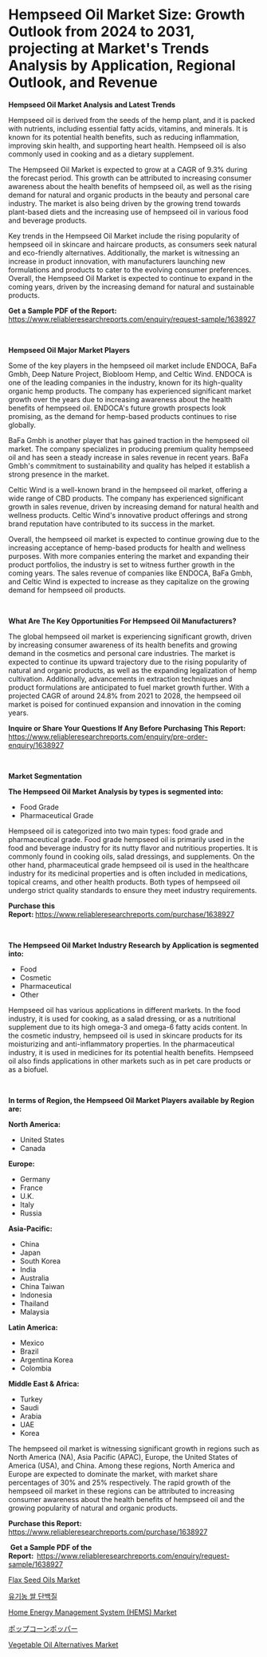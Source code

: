 <p><h1>Hempseed Oil Market Size: Growth Outlook from 2024 to 2031, projecting at Market's Trends Analysis by Application, Regional Outlook, and Revenue</h1></p><p><strong>Hempseed Oil Market Analysis and Latest Trends</strong></p>
<p><p>Hempseed oil is derived from the seeds of the hemp plant, and it is packed with nutrients, including essential fatty acids, vitamins, and minerals. It is known for its potential health benefits, such as reducing inflammation, improving skin health, and supporting heart health. Hempseed oil is also commonly used in cooking and as a dietary supplement.</p><p>The Hempseed Oil Market is expected to grow at a CAGR of 9.3% during the forecast period. This growth can be attributed to increasing consumer awareness about the health benefits of hempseed oil, as well as the rising demand for natural and organic products in the beauty and personal care industry. The market is also being driven by the growing trend towards plant-based diets and the increasing use of hempseed oil in various food and beverage products.</p><p>Key trends in the Hempseed Oil Market include the rising popularity of hempseed oil in skincare and haircare products, as consumers seek natural and eco-friendly alternatives. Additionally, the market is witnessing an increase in product innovation, with manufacturers launching new formulations and products to cater to the evolving consumer preferences. Overall, the Hempseed Oil Market is expected to continue to expand in the coming years, driven by the increasing demand for natural and sustainable products.</p></p>
<p><strong>Get a Sample PDF of the Report:&nbsp;</strong> <a href="https://www.reliableresearchreports.com/enquiry/request-sample/1638927">https://www.reliableresearchreports.com/enquiry/request-sample/1638927</a></p>
<p>&nbsp;</p>
<p><strong>Hempseed Oil Major Market Players</strong></p>
<p><p>Some of the key players in the hempseed oil market include ENDOCA, BaFa Gmbh, Deep Nature Project, Biobloom Hemp, and Celtic Wind. ENDOCA is one of the leading companies in the industry, known for its high-quality organic hemp products. The company has experienced significant market growth over the years due to increasing awareness about the health benefits of hempseed oil. ENDOCA's future growth prospects look promising, as the demand for hemp-based products continues to rise globally.</p><p>BaFa Gmbh is another player that has gained traction in the hempseed oil market. The company specializes in producing premium quality hempseed oil and has seen a steady increase in sales revenue in recent years. BaFa Gmbh's commitment to sustainability and quality has helped it establish a strong presence in the market.</p><p>Celtic Wind is a well-known brand in the hempseed oil market, offering a wide range of CBD products. The company has experienced significant growth in sales revenue, driven by increasing demand for natural health and wellness products. Celtic Wind's innovative product offerings and strong brand reputation have contributed to its success in the market.</p><p>Overall, the hempseed oil market is expected to continue growing due to the increasing acceptance of hemp-based products for health and wellness purposes. With more companies entering the market and expanding their product portfolios, the industry is set to witness further growth in the coming years. The sales revenue of companies like ENDOCA, BaFa Gmbh, and Celtic Wind is expected to increase as they capitalize on the growing demand for hempseed oil products.</p></p>
<p>&nbsp;</p>
<p><strong>What Are The Key Opportunities For Hempseed Oil Manufacturers?</strong></p>
<p><p>The global hempseed oil market is experiencing significant growth, driven by increasing consumer awareness of its health benefits and growing demand in the cosmetics and personal care industries. The market is expected to continue its upward trajectory due to the rising popularity of natural and organic products, as well as the expanding legalization of hemp cultivation. Additionally, advancements in extraction techniques and product formulations are anticipated to fuel market growth further. With a projected CAGR of around 24.8% from 2021 to 2028, the hempseed oil market is poised for continued expansion and innovation in the coming years.</p></p>
<p><strong>Inquire or Share Your Questions If Any Before Purchasing This Report:</strong> <a href="https://www.reliableresearchreports.com/enquiry/pre-order-enquiry/1638927">https://www.reliableresearchreports.com/enquiry/pre-order-enquiry/1638927</a></p>
<p>&nbsp;</p>
<p><strong>Market Segmentation</strong></p>
<p><strong>The Hempseed Oil Market Analysis by types is segmented into:</strong></p>
<p><ul><li>Food Grade</li><li>Pharmaceutical Grade</li></ul></p>
<p><p>Hempseed oil is categorized into two main types: food grade and pharmaceutical grade. Food grade hempseed oil is primarily used in the food and beverage industry for its nutty flavor and nutritious properties. It is commonly found in cooking oils, salad dressings, and supplements. On the other hand, pharmaceutical grade hempseed oil is used in the healthcare industry for its medicinal properties and is often included in medications, topical creams, and other health products. Both types of hempseed oil undergo strict quality standards to ensure they meet industry requirements.</p></p>
<p><strong>Purchase this Report:&nbsp;</strong><a href="https://www.reliableresearchreports.com/purchase/1638927">https://www.reliableresearchreports.com/purchase/1638927</a></p>
<p>&nbsp;</p>
<p><strong>The Hempseed Oil Market Industry Research by Application is segmented into:</strong></p>
<p><ul><li>Food</li><li>Cosmetic</li><li>Pharmaceutical</li><li>Other</li></ul></p>
<p><p>Hempseed oil has various applications in different markets. In the food industry, it is used for cooking, as a salad dressing, or as a nutritional supplement due to its high omega-3 and omega-6 fatty acids content. In the cosmetic industry, hempseed oil is used in skincare products for its moisturizing and anti-inflammatory properties. In the pharmaceutical industry, it is used in medicines for its potential health benefits. Hempseed oil also finds applications in other markets such as in pet care products or as a biofuel.</p></p>
<p>&nbsp;</p>
<p><strong>In terms of Region, the Hempseed Oil Market Players available by Region are:</strong></p>
<p>
    <p> <strong> North America: </strong>
        <ul>
            <li>United States</li>
            <li>Canada</li>
        </ul>
        </p> 
    <p> <strong> Europe: </strong>
        <ul>
            <li>Germany</li>
            <li>France</li>
            <li>U.K.</li>
            <li>Italy</li>
            <li>Russia</li>
        </ul>
        </p> 
    <p> <strong> Asia-Pacific: </strong>
        <ul>
            <li>China</li>
            <li>Japan</li>
            <li>South Korea</li>
            <li>India</li>
            <li>Australia</li>
            <li>China Taiwan</li>
            <li>Indonesia</li>
            <li>Thailand</li>
            <li>Malaysia</li>
        </ul>
        </p> 
    <p> <strong> Latin America: </strong>
        <ul>
            <li>Mexico</li>
            <li>Brazil</li>
            <li>Argentina Korea</li>
            <li>Colombia</li>
        </ul>
        </p> 
    <p> <strong> Middle East & Africa: </strong>
        <ul>
            <li>Turkey</li>
            <li>Saudi</li>
            <li>Arabia</li>
            <li>UAE</li>
            <li>Korea</li>
        </ul>
    </p>
    </p>
<p><p>The hempseed oil market is witnessing significant growth in regions such as North America (NA), Asia Pacific (APAC), Europe, the United States of America (USA), and China. Among these regions, North America and Europe are expected to dominate the market, with market share percentages of 30% and 25% respectively. The rapid growth of the hempseed oil market in these regions can be attributed to increasing consumer awareness about the health benefits of hempseed oil and the growing popularity of natural and organic products.</p></p>
<p><strong>Purchase this Report: </strong><a href="https://www.reliableresearchreports.com/purchase/1638927">https://www.reliableresearchreports.com/purchase/1638927</a></p>
<p>&nbsp;<strong>Get a Sample PDF of the Report:&nbsp;&nbsp;</strong><a href="https://www.reliableresearchreports.com/enquiry/request-sample/1638927">https://www.reliableresearchreports.com/enquiry/request-sample/1638927</a></p>
<p><strong></strong></p>
<p><p><a href="https://github.com/jerrycopelandthomaswsqd8q/Market-Research-Report-List-1/blob/main/flax-seed-oils-market.md">Flax Seed Oils Market</a></p><p><a href="https://github.com/nuekbpymrrz5/Market-Research-Report-List-1/blob/main/6656164190420.md">유기농 쌀 단백질</a></p><p><a href="https://issuu.com/reportprime-2/docs/home-energy-management-system-hems-market-size-203">Home Energy Management System (HEMS) Market</a></p><p><a href="https://github.com/jkjreqjscoxx7/Market-Research-Report-List-1/blob/main/3194972190635.md">ポップコーンポッパー</a></p><p><a href="https://github.com/brenzgnarento/Market-Research-Report-List-1/blob/main/vegetable-oil-alternatives-market.md">Vegetable Oil Alternatives Market</a></p></p>